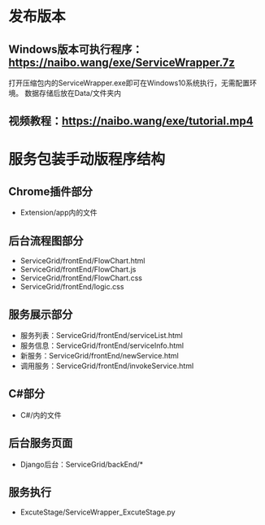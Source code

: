 
# 发布版本
## Windows版本可执行程序：<https://naibo.wang/exe/ServiceWrapper.7z>
打开压缩包内的ServiceWrapper.exe即可在Windows10系统执行，无需配置环境。
数据存储后放在Data/文件夹内
## 视频教程：<https://naibo.wang/exe/tutorial.mp4>

# 服务包装手动版程序结构
## Chrome插件部分
* Extension/app内的文件

## 后台流程图部分
* ServiceGrid/frontEnd/FlowChart.html
* ServiceGrid/frontEnd/FlowChart.js
* ServiceGrid/frontEnd/FlowChart.css
* ServiceGrid/frontEnd/logic.css

## 服务展示部分
* 服务列表：ServiceGrid/frontEnd/serviceList.html
* 服务信息：ServiceGrid/frontEnd/serviceInfo.html
* 新服务：ServiceGrid/frontEnd/newService.html
* 调用服务：ServiceGrid/frontEnd/invokeService.html

## C#部分
* C#/内的文件

## 后台服务页面
* Django后台：ServiceGrid/backEnd/*

## 服务执行
* ExcuteStage/ServiceWrapper_ExcuteStage.py
